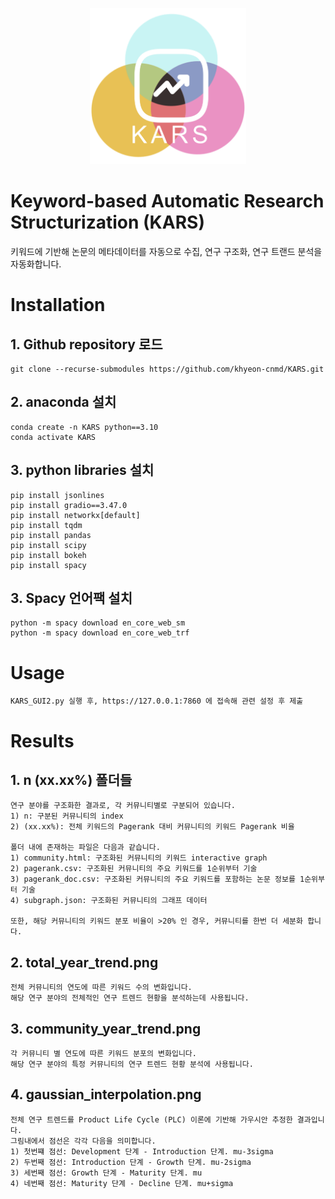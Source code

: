 <p align="center"><img src="./KARS_logo.png" width="250" height="250">

# Keyword-based Automatic Research Structurization (KARS)

키워드에 기반해 논문의 메타데이터를 자동으로 수집, 연구 구조화, 연구 트랜드 분석을 자동화합니다.

# Installation
## 1. Github repository 로드
    git clone --recurse-submodules https://github.com/khyeon-cnmd/KARS.git

## 2. anaconda 설치
    conda create -n KARS python==3.10
    conda activate KARS

## 3. python libraries 설치
    pip install jsonlines
    pip install gradio==3.47.0
    pip install networkx[default]
    pip install tqdm
    pip install pandas
    pip install scipy
    pip install bokeh
    pip install spacy

## 3. Spacy 언어팩 설치
    python -m spacy download en_core_web_sm
    python -m spacy download en_core_web_trf

# Usage
    KARS_GUI2.py 실행 후, https://127.0.0.1:7860 에 접속해 관련 설정 후 제출

# Results
## 1. n (xx.xx%) 폴더들
    연구 분야를 구조화한 결과로, 각 커뮤니티별로 구분되어 있습니다.
    1) n: 구분된 커뮤니티의 index
    2) (xx.xx%): 전체 키워드의 Pagerank 대비 커뮤니티의 키워드 Pagerank 비율

    폴더 내에 존재하는 파일은 다음과 같습니다.
    1) community.html: 구조화된 커뮤니티의 키워드 interactive graph
    2) pagerank.csv: 구조화된 커뮤니티의 주요 키워드를 1순위부터 기술
    3) pagerank_doc.csv: 구조화된 커뮤니티의 주요 키워드를 포함하는 논문 정보를 1순위부터 기술
    4) subgraph.json: 구조화된 커뮤니티의 그래프 데이터

    또한, 해당 커뮤니티의 키워드 분포 비율이 >20% 인 경우, 커뮤니티를 한번 더 세분화 합니다.

## 2. total_year_trend.png
    전체 커뮤니티의 연도에 따른 키워드 수의 변화입니다.
    해당 연구 분야의 전체적인 연구 트렌드 현황을 분석하는데 사용됩니다.

## 3. community_year_trend.png
    각 커뮤니티 별 연도에 따른 키워드 분포의 변화입니다.
    해당 연구 분야의 특정 커뮤니티의 연구 트렌드 현황 분석에 사용됩니다.

## 4. gaussian_interpolation.png
    전체 연구 트렌드를 Product Life Cycle (PLC) 이론에 기반해 가우시안 추정한 결과입니다.
    그림내에서 점선은 각각 다음을 의미합니다.
    1) 첫번쨰 점선: Development 단계 - Introduction 단계. mu-3sigma
    2) 두번째 점선: Introduction 단계 - Growth 단계. mu-2sigma
    3) 세번째 점선: Growth 단계 - Maturity 단계. mu
    4) 네번째 점선: Maturity 단계 - Decline 단계. mu+sigma
